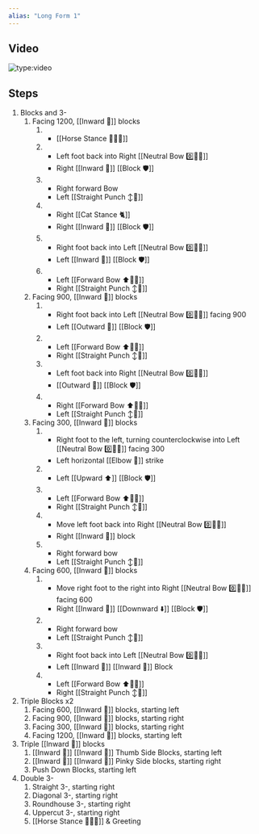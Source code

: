 ```yaml
---
alias: "Long Form 1"
---
```


## Video

![type:video](https://www.youtube.com/embed/ZtmvWpdK84E)

## Steps

1. Blocks and 3-
   1. Facing 1200, [[Inward 🔽]] blocks
      1. - [[Horse Stance 🏇🧍‍♂️]]
      2. - Left foot back into Right [[Neutral Bow 0️⃣🧍‍♂️]]
         - Right [[Inward 🔽]] [[Block 🛡️]]
      3. - Right forward Bow
         - Left [[Straight Punch ↕️👊]]
      4. - Right [[Cat Stance 🐈]]
         - Right [[Inward 🔽]] [[Block 🛡️]]
      5. - Right foot back into Left [[Neutral Bow 0️⃣🧍‍♂️]]
         - Left [[Inward 🔽]] [[Block 🛡️]]
      6. - Left [[Forward Bow ⬆️🧍‍♂️]]
         - Right [[Straight Punch ↕️👊]]
   1. Facing 900, [[Inward 🔽]] blocks
      1. - Right foot back into Left [[Neutral Bow 0️⃣🧍‍♂️]] facing 900
         - Left [[Outward 🔼]] [[Block 🛡️]]
      2. - Left [[Forward Bow ⬆️🧍‍♂️]]
         - Right [[Straight Punch ↕️👊]]
      3. - Left foot back into Right [[Neutral Bow 0️⃣🧍‍♂️]]
         - [[Outward 🔼]] [[Block 🛡️]]
      4. - Right [[Forward Bow ⬆️🧍‍♂️]]
         - Left [[Straight Punch ↕️👊]]
   1. Facing 300, [[Inward 🔽]] blocks
      1. - Right foot to the left, turning counterclockwise into Left [[Neutral Bow 0️⃣🧍‍♂️]] facing 300
         - Left horizontal [[Elbow 💪]] strike
      2. - Left [[Upward ⬆️]] [[Block 🛡️]]
      3. - Left [[Forward Bow ⬆️🧍‍♂️]]
         - Right [[Straight Punch ↕️👊]]
      4. - Move left foot back into Right [[Neutral Bow 0️⃣🧍‍♂️]]
         - Right [[Inward 🔽]] block
      5. - Right forward bow
         - Left [[Straight Punch ↕️👊]]
   1. Facing 600, [[Inward 🔽]] blocks
      1. - Move right foot to the right into Right [[Neutral Bow 0️⃣🧍‍♂️]] facing 600
         - Right [[Inward 🔽]] [[Downward ⬇️]] [[Block 🛡️]]
      2. - Right forward bow
         - Left [[Straight Punch ↕️👊]]
      3. - Right foot back into Left [[Neutral Bow 0️⃣🧍‍♂️]]
         - Left [[Inward 🔽]] [[Inward 🔽]] Block
      4. - Left [[Forward Bow ⬆️🧍‍♂️]]
         - Right [[Straight Punch ↕️👊]]
2. Triple Blocks x2
   1. Facing 600, [[Inward 🔽]] blocks, starting left
   2. Facing 900, [[Inward 🔽]] blocks, starting right
   3. Facing 300, [[Inward 🔽]] blocks, starting right
   4. Facing 1200, [[Inward 🔽]] blocks, starting left
3. Triple [[Inward 🔽]] blocks
   1. [[Inward 🔽]] [[Inward 🔽]] Thumb Side Blocks, starting left
   2. [[Inward 🔽]] [[Inward 🔽]] Pinky Side blocks, starting right
   3. Push Down Blocks, starting left
4. Double 3-
   1. Straight 3-, starting right
   2. Diagonal 3-, starting right
   3. Roundhouse 3-, starting right
   4. Uppercut 3-, starting right
   5. [[Horse Stance 🏇🧍‍♂️]] & Greeting
